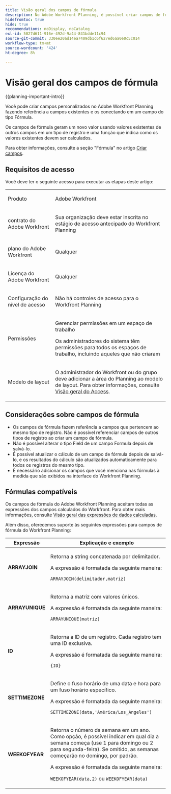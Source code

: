 ```yaml
---
title: Visão geral dos campos de fórmula
description: No Adobe Workfront Planning, é possível criar campos de fórmula que usam funções e campos existentes para calcular um novo valor personalizado.
hidefromtoc: true
hide: true
recommendations: noDisplay, noCatalog
exl-id: 5027d611-916e-492d-9a44-841bdde11c94
source-git-commit: 330ee20ad14ea7409db1c6f627ed6aa0e0c5c014
workflow-type: tm+mt
source-wordcount: '424'
ht-degree: 8%

---
```


# Visão geral dos campos de fórmula

<!--update the metadata with real information when making this available in TOC and in the left nav - below-->

<!--this article is linked to the UI in the formula box, "Learn more..."-->

<!---
title: Formula fields overview
description: In Adobe Maestro, you can create formula fields that use functions and existing  fields to calculate a new custom value. 
hidefromtoc: yes
hide: yes
author: Alina
feature: (*******************WE NEED A NEW ONE*******************)
role: User, Administrator (************is this right???************)
recommendations: noDisplay, noCatalog
--->

<!--when we release permissions to RECORDS and we release referring lookup fields in a formula field, update considerations to say that lookup fields from linked records depends on the permissions to the record; if they have no permissions to view a linked record, they won't be able to use that records's lookup fields in a formula-->

{{planning-important-intro}}

Você pode criar campos personalizados no Adobe Workfront Planning fazendo referência a campos existentes e os conectando em um campo do tipo Fórmula.

Os campos de fórmula geram um novo valor usando valores existentes de outros campos em um tipo de registro e uma função que indica como os valores existentes devem ser calculados.

Para obter informações, consulte a seção &quot;Fórmula&quot; no artigo [Criar campos](../fields/create-fields.md).

## Requisitos de acesso

Você deve ter o seguinte acesso para executar as etapas deste artigo:

<table style="table-layout:auto">
 <col>
 </col>
 <col>
 </col>
 <tbody>
    <tr>
<tr>
<td>
   <p> Produto</p> </td>
   <td>
   <p> Adobe Workfront</p> </td>
  </tr>  
 <td role="rowheader"><p>contrato do Adobe Workfront</p></td>
   <td>
<p>Sua organização deve estar inscrita no estágio de acesso antecipado do Workfront Planning </p>
   </td>
  </tr>
  <tr>
   <td role="rowheader"><p>plano do Adobe Workfront</p></td>
   <td>
<p>Qualquer</p>
   </td>
  </tr>
  <tr>
   <td role="rowheader"><p>Licença do Adobe Workfront</p></td>
   <td>
   <p>Qualquer</p> 
  </td>
  </tr>

<tr>
   <td role="rowheader"><p>Configuração do nível de acesso</p></td>
   <td> <p>Não há controles de acesso para o Workfront Planning</p>  
</td>
  </tr>
<tr>
   <td role="rowheader"><p>Permissões</p></td>
   <td> <p>Gerenciar permissões em um espaço de trabalho</a> </p>  
   <p>Os administradores do sistema têm permissões para todos os espaços de trabalho, incluindo aqueles que não criaram</p>
</td>
  </tr>
<tr>
   <td role="rowheader"><p>Modelo de layout</p></td>
   <td> <p>O administrador do Workfront ou do grupo deve adicionar a área do Planning ao modelo de layout. Para obter informações, consulte <a href="../access/access-overview.md">Visão geral do Access</a>. </p>  
</td>
  </tr>

</tbody>
</table>

<!-- Notes to add for the table: for the "Workfront plans" row: the above is only for closed beta; when going to GA - activate the following plans:    
<p>Current plan: Prime and Ultimate</p>
<p>Legacy plan: Enterprise</p>-->


## Considerações sobre campos de fórmula

* Os campos de fórmula fazem referência a campos que pertencem ao mesmo tipo de registro. Não é possível referenciar campos de outros tipos de registro ao criar um campo de fórmula. <!--is this still accurate??-->
* Não é possível alterar o tipo Field de um campo Formula depois de salvá-lo.
* É possível atualizar o cálculo de um campo de fórmula depois de salvá-lo, e os resultados do cálculo são atualizados automaticamente para todos os registros do mesmo tipo.
* É necessário adicionar os campos que você menciona nas fórmulas à medida que são exibidos na interface do Workfront Planning.

## Fórmulas compatíveis

Os campos de fórmula do Adobe Workfront Planning aceitam todas as expressões dos campos calculados do Workfront. Para obter mais informações, consulte [Visão geral das expressões de dados calculadas](/help/quicksilver/reports-and-dashboards/reports/calc-cstm-data-reports/calculated-data-expressions.md).

Além disso, oferecemos suporte às seguintes expressões para campos de fórmula do Workfront Planning:

<table style="table-layout:auto"> 
 <col> 
 <col> 
 <thead> 
  <tr> 
   <th>Expressão</th> 
   <th>Explicação e exemplo</th> 
  </tr> 
 </thead> 
 <tbody>

<tr> 
   <td><strong>ARRAYJOIN</strong> </td> 
   <td> <p>Retorna a string concatenada por delimitador.</p> <p>A expressão é formatada da seguinte maneira:

<code>ARRAYJOIN(delimitador,matriz)</code>
</p>
   </td></tr>

<tr> 
   <td><strong>ARRAYUNIQUE</strong> </td> 
   <td> <p>Retorna a matriz com valores únicos.</p> <p>A expressão é formatada da seguinte maneira:

<code>ARRAYUNIQUE(matriz)</code>
</p>
   </td></tr>
     <tr> 
   <td><strong>ID</strong> </td> 
   <td> <p>Retorna a ID de um registro. Cada registro tem uma ID exclusiva.</p> <p>A expressão é formatada da seguinte maneira:

<code>{ID}</code>
</p>
   </td></tr>

<tr> 
   <td><strong>SETTIMEZONE</strong> </td> 
   <td> <p>Define o fuso horário de uma data e hora para um fuso horário específico.</p> <p>A expressão é formatada da seguinte maneira:

<code>SETTIMEZONE(data,&#39;América/Los_Angeles&#39;)</code>
</p>
   </td></tr>

<tr> 
   <td><strong>WEEKOFYEAR</strong> </td> 
   <td> <p>Retorna o número da semana em um ano. Como opção, é possível indicar em qual dia a semana começa (use 1 para domingo ou 2 para segunda-feira). Se omitido, as semanas começarão no domingo, por padrão.</p> <p>A expressão é formatada da seguinte maneira:

<code>WEEKOFYEAR(data,2)</code>
ou
<code>WEEKOFYEAR(data)</code>
</p>
   </td></tr>

</table>
